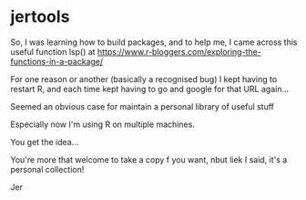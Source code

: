 # jertools

So, I was learning how to build packages, and to help me, I came across this useful function
lsp() at https://www.r-bloggers.com/exploring-the-functions-in-a-package/

For one reason or another (basically a recognised bug) I kept having to restart R, and each time
kept having to go and google for that URL again...

Seemed an obvious case for maintain a personal library of useful stuff

Especially now I'm using R on multiple machines.

You get the idea...

You're more that welcome to take a copy f you want, nbut liek I said, it's a
personal collection!

Jer
